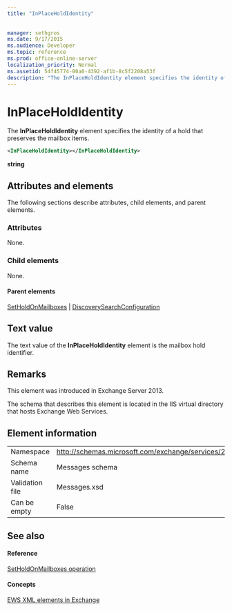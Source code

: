 ```yaml
---
title: "InPlaceHoldIdentity"
 
 
manager: sethgros
ms.date: 9/17/2015
ms.audience: Developer
ms.topic: reference
ms.prod: office-online-server
localization_priority: Normal
ms.assetid: 54f45774-00a0-4392-af1b-8c5f2208a53f
description: "The InPlaceHoldIdentity element specifies the identity of a hold that preserves the mailbox items."
---
```


# InPlaceHoldIdentity

The **InPlaceHoldIdentity** element specifies the identity of a hold that preserves the mailbox items. 
  
```XML
<InPlaceHoldIdentity></InPlaceHoldIdentity>
```

 **string**
## Attributes and elements

The following sections describe attributes, child elements, and parent elements.
  
### Attributes

None.
  
### Child elements

None.
  
#### Parent elements

[SetHoldOnMailboxes](setholdonmailboxes.md) | [DiscoverySearchConfiguration](discoverysearchconfiguration.md)
  
## Text value

The text value of the **InPlaceHoldIdentity** element is the mailbox hold identifier. 
  
## Remarks

This element was introduced in Exchange Server 2013.
  
The schema that describes this element is located in the IIS virtual directory that hosts Exchange Web Services.
  
## Element information

|||
|:-----|:-----|
|Namespace  <br/> |http://schemas.microsoft.com/exchange/services/2006/messages  <br/> |
|Schema name  <br/> |Messages schema  <br/> |
|Validation file  <br/> |Messages.xsd  <br/> |
|Can be empty  <br/> |False  <br/> |
   
## See also

#### Reference

[SetHoldOnMailboxes operation](setholdonmailboxes-operation.md)
#### Concepts

[EWS XML elements in Exchange](ews-xml-elements-in-exchange.md)

